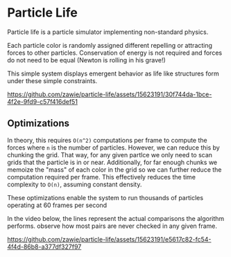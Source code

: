 # Particle Life

Particle life is a particle simulator implementing non-standard physics.

Each particle color is randomly assigned different repelling or attracting forces to other particles. Conservation of energy is not required and forces do not need to be equal (Newton is rolling in his grave!)

This simple system displays emergent behavior as life like structures form under these simple constraints.

https://github.com/zawie/particle-life/assets/15623191/30f744da-1bce-4f2e-9fd9-c57f416def51


## Optimizations

In theory, this requires `O(n^2)` computations per frame to compute the forces  where `n` is the number of particles. However, we can reduce this by chunking the grid. That way, for any given partlce we only need to scan grids that the particle is in or near. Additionally, for far enough chunks we memoize the "mass" of each color in the grid so we can further reduce the computation required per frame. This effectively reduces the time complexity to `O(n)`, assuming constant density. 

These optimizations enable the system to run thousands of particles operating at 60 frames per second

In the video below, the lines represent the actual comparisons the algorithm performs. observe how most pairs are never checked in any given frame.

https://github.com/zawie/particle-life/assets/15623191/e5617c82-fc54-4f4d-86b8-a377df327f97


